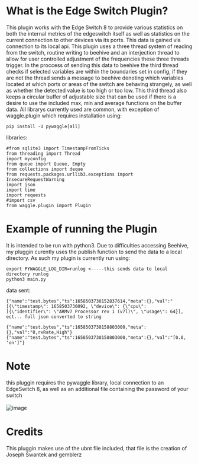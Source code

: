 # What is the Edge Switch Plugin?
This plugin works with the Edge Switch 8 to provide various statistics on both  the internal metrics of the edgeswitch itself as well as statistics on the current connection to other devices via its ports. This data is gained via connection to its local api. This plugin uses a three thread system of reading from the switch, routine writing to beehive and an interjection thread to allow for user controlled adjustment of the frequencies these three threads trigger. In the proccess of sending this data to beehive the third thread checks if selected variables are within the boundaries set in config, if they are not the thread sends a message to beehive denoting which variables located at which ports or areas of the switch are behaving strangely, as well as whether the detected value is too high or too low. This third thread also keeps a circular buffer of adjustable size that can be used if there is a desire to use the included max, min and average functions on the buffer data.
All librarys currently used are common, with exception of waggle.plugin which requires installation using:
```
pip install -U pywaggle[all]
```
libraries:
```
#from sqlite3 import TimestampFromTicks
from threading import Thread
import myconfig
from queue import Queue, Empty
from collections import deque
from requests.packages.urllib3.exceptions import InsecureRequestWarning
import json
import time
import requests
#import csv
from waggle.plugin import Plugin
```
# Example of running the Plugin
It is intended to be run with python3. Due to difficulties accessing Beehive, my pluggin curently uses the publish function to send the data to a local directory. As such my plugin is currently run using:
```
export PYWAGGLE_LOG_DIR=runlog <-----this sends data to local directory runlog
python3 main.py
```
data sent:
```
{"name":"test.bytes","ts":1658503730152837614,"meta":{},"val":"[{\"timestamp\": 1658503730092, \"device\": {\"cpu\": [{\"identifier\": \"ARMv7 Processor rev 1 (v7l)\", \"usage\": 64}],
ect... full json converted to string

{"name":"test.bytes","ts":1658503730158803000,"meta":{},"val":"8,rxRate,High"}
{"name":"test.bytes","ts":1658503730158803000,"meta":{},"val":"[0.0, 'on']"}

```
# Note
this pluggin requires the pywaggle library, local connection to an EdgeSwitch 8, as well as an additional file containing the password of your switch 
  <br>  
![image](https://user-images.githubusercontent.com/106760508/180482614-45add548-1df6-497a-aeb6-5ad1adbb94a8.png)
# Credits
This pluggin makes use of the ubnt file included, that file is the creation of Joseph Swantek and gemblerz 

